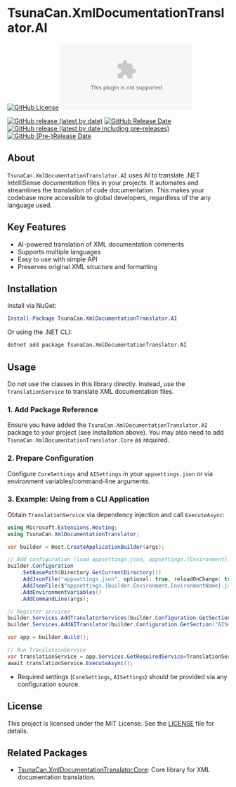 ﻿# TsunaCan.XmlDocumentationTranslator.AI

<!-- textlint-disable -->
[![GitHub License](https://img.shields.io/github/license/tsuna-can-se/xml-documentation-translator?style=for-the-badge&color=purple)](https://github.com/tsuna-can-se/xml-documentation-translator/blob/main/LICENSE)
[![NuGet Version](https://img.shields.io/nuget/v/TsunaCan.XmlDocumentationTranslator.AI?style=for-the-badge)](https://www.nuget.org/packages/TsunaCan.XmlDocumentationTranslator.AI)

[![GitHub release (latest by date)](https://img.shields.io/github/v/release/tsuna-can-se/xml-documentation-translator?color=deep-green&label=latest%20version&style=for-the-badge)](https://github.com/tsuna-can-se/xml-documentation-translator/releases)
[![GitHub Release Date](https://img.shields.io/github/release-date/tsuna-can-se/xml-documentation-translator?color=deep-green&label=released%20in&style=for-the-badge)](https://github.com/tsuna-can-se/xml-documentation-translator/releases)
[![GitHub release (latest by date including pre-releases)](https://img.shields.io/github/v/release/tsuna-can-se/xml-documentation-translator?color=green&include_prereleases&label=latest%20dev%20version&style=for-the-badge)](https://github.com/tsuna-can-se/xml-documentation-translator/releases)
[![GitHub (Pre-)Release Date](https://img.shields.io/github/release-date-pre/tsuna-can-se/xml-documentation-translator?color=green&label=released%20in&style=for-the-badge)](https://github.com/tsuna-can-se/xml-documentation-translator/releases)
<!-- textlint-enable -->

## About

`TsunaCan.XmlDocumentationTranslator.AI` uses AI to translate .NET IntelliSense documentation files in your projects.
It automates and streamlines the translation of code documentation.
This makes your codebase more accessible to global developers, regardless of the any language used.

## Key Features

- AI-powered translation of XML documentation comments
- Supports multiple languages
- Easy to use with simple API
- Preserves original XML structure and formatting

## Installation

Install via NuGet:

```powershell
Install-Package TsunaCan.XmlDocumentationTranslator.AI
```

Or using the .NET CLI:

```sh
dotnet add package TsunaCan.XmlDocumentationTranslator.AI
```

## Usage

Do not use the classes in this library directly. Instead, use the `TranslationService` to translate XML documentation files.

### 1. Add Package Reference

Ensure you have added the `TsunaCan.XmlDocumentationTranslator.AI` package to your project (see Installation above).
You may also need to add `TsunaCan.XmlDocumentationTranslator.Core` as required.

### 2. Prepare Configuration

Configure `CoreSettings` and `AISettings` in your `appsettings.json` or via environment variables/command-line arguments.

### 3. Example: Using from a CLI Application

Obtain `TranslationService` via dependency injection and call `ExecuteAsync`:

```csharp
using Microsoft.Extensions.Hosting;
using TsunaCan.XmlDocumentationTranslator;

var builder = Host.CreateApplicationBuilder(args);

// Add configuration (load appsettings.json, appsettings.{Environment}.json, environment variables, and command-line arguments)
builder.Configuration
    .SetBasePath(Directory.GetCurrentDirectory())
    .AddJsonFile("appsettings.json", optional: true, reloadOnChange: true)
    .AddJsonFile($"appsettings.{builder.Environment.EnvironmentName}.json", optional: true, reloadOnChange: true)
    .AddEnvironmentVariables()
    .AddCommandLine(args);

// Register services
builder.Services.AddTranslatorServices(builder.Configuration.GetSection("CoreSettings"));
builder.Services.AddAITranslator(builder.Configuration.GetSection("AISettings"));

var app = builder.Build();

// Run TranslationService
var translationService = app.Services.GetRequiredService<TranslationService>();
await translationService.ExecuteAsync();
```

- Required settings (`CoreSettings`, `AISettings`) should be provided via any configuration source.

## License

This project is licensed under the MIT License.
See the [LICENSE](https://github.com/tsuna-can-se/xml-documentation-translator/blob/main/LICENSE) file for details.

## Related Packages

- [TsunaCan.XmlDocumentationTranslator.Core][core-nuget]: Core library for XML documentation translation.

[core-nuget]: https://www.nuget.org/packages/TsunaCan.XmlDocumentationTranslator.Core
